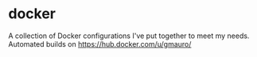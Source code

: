 docker
======
A collection of Docker configurations I've put together to meet my needs.
Automated builds on https://hub.docker.com/u/gmauro/
